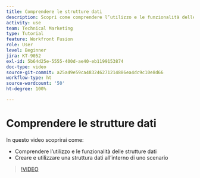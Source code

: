 ```yaml
---
title: Comprendere le strutture dati
description: Scopri come comprendere l’utilizzo e le funzionalità delle strutture dati e come creare e utilizzare una struttura dati all’interno di uno scenario, tutto in  [!DNL Adobe Workfront Fusion].
activity: use
team: Technical Marketing
type: Tutorial
feature: Workfront Fusion
role: User
level: Beginner
jira: KT-9052
exl-id: 5b64d25e-5555-400d-ae40-eb1199153874
doc-type: video
source-git-commit: a25a49e59ca483246271214886ea4dc9c10e8d66
workflow-type: ht
source-wordcount: '50'
ht-degree: 100%

---
```


# Comprendere le strutture dati

In questo video scoprirai come:

* Comprendere l’utilizzo e le funzionalità delle strutture dati
* Creare e utilizzare una struttura dati all’interno di uno scenario

>[!VIDEO](https://video.tv.adobe.com/v/335293/?quality=12&learn=on)
